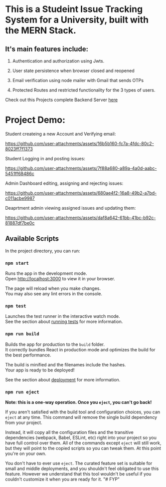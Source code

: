 # This is a Studeint Issue Tracking System for a University, built with the MERN Stack.

## It's main features include:

1) Authentication and authorization using Jwts.

2) User state persistence when browser closed and reopened

3) Email verification using node mailer with Gmail that sends OTPs

4) Protected Routes and restricted functionality for the 3 types of users.


Check out this Projects complete Backend Server [here](https://github.com/kaleem-Durrani/student-issue-tracking-v2-server)


# Project Demo:

Student createing a new Account and Verifying email:

https://github.com/user-attachments/assets/16b5b160-fc7a-4fdc-80c2-8023ff7f1373


Student Logging in and posting issues:

https://github.com/user-attachments/assets/7f88a680-a89a-4a0d-aabc-5451ff68486c


Admin Dashboard editing, assigning and rejecting issues:

https://github.com/user-attachments/assets/680ae4f2-16a8-49b2-a7bd-c011acbe9987


Deaprtment admin viewing assigned issues and updating them:

https://github.com/user-attachments/assets/daf8a642-61bb-41bc-b92c-81887df7be0c





## Available Scripts

In the project directory, you can run:

### `npm start`

Runs the app in the development mode.\
Open [http://localhost:3000](http://localhost:3000) to view it in your browser.

The page will reload when you make changes.\
You may also see any lint errors in the console.

### `npm test`

Launches the test runner in the interactive watch mode.\
See the section about [running tests](https://facebook.github.io/create-react-app/docs/running-tests) for more information.

### `npm run build`

Builds the app for production to the `build` folder.\
It correctly bundles React in production mode and optimizes the build for the best performance.

The build is minified and the filenames include the hashes.\
Your app is ready to be deployed!

See the section about [deployment](https://facebook.github.io/create-react-app/docs/deployment) for more information.

### `npm run eject`

**Note: this is a one-way operation. Once you `eject`, you can't go back!**

If you aren't satisfied with the build tool and configuration choices, you can `eject` at any time. This command will remove the single build dependency from your project.

Instead, it will copy all the configuration files and the transitive dependencies (webpack, Babel, ESLint, etc) right into your project so you have full control over them. All of the commands except `eject` will still work, but they will point to the copied scripts so you can tweak them. At this point you're on your own.

You don't have to ever use `eject`. The curated feature set is suitable for small and middle deployments, and you shouldn't feel obligated to use this feature. However we understand that this tool wouldn't be useful if you couldn't customize it when you are ready for it.
"# FYP" 
